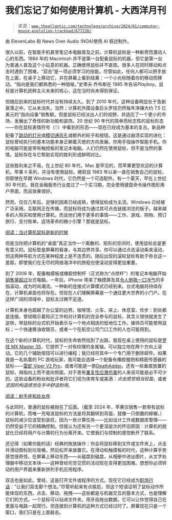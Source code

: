 <!--yml

类别：未分类

日期：2024-05-27 15:11:30

-->

# 我们忘记了如何使用计算机 - 大西洋月刊

> 来源：[`www.theatlantic.com/technology/archive/2024/01/computer-mouse-evolution-trackpad/677228/`](https://www.theatlantic.com/technology/archive/2024/01/computer-mouse-evolution-trackpad/677228/)

由 ElevenLabs 和 News Over Audio (NOA)使用 AI 叙述制作。

很久以前，在智能手机甚至笔记本电脑普及之前，计算机鼠标是一种新奇而激动人心的东西。1984 年的 Macintosh 并不是第一台配备鼠标的机器，但它是第一台为普通人普及这个小玩意的机器。正确使用鼠标并不直观。很多人在同时移动和点击时遇到了困难，“双击”是一项必须学习的技能。尽管如此，任何人都可以把手放在上面，在桌子上移动它，并在屏幕上看到结果：一个小光标随着你的移动而移动。“指向是我们都熟悉的一种隐喻，”史蒂夫·乔布斯在 1985 年告诉*Playboy*。鼠标是计算机民粹主义未来的核心，这在当时尚未得到保证。

但随后到来的鼠标时代并没有持续太久。到了 2010 年代，这种设备明显处于急剧衰落之中。它从未消失，当然；计算机外围设备巨头罗技仍然每年净赚大约 7.5 亿美元的“指向设备”销售额。但是鼠标已经淡出人们的视野，并适应了一个更小的市场，发展出了奇怪的新功能和装饰。20 世纪 90 年代的简单而标志性的鼠标形态——你在鼠标表情符号（🖱️）中看到的形态——现在已经成为基本的复古。新品种配备了[跳动的灯光](https://www.walmart.com/ip/BUGHA-Gaming-LED-Mouse-for-PC-Android-Linux-Mac-OS-USB-Wired/2433728809)或[模切通风孔](https://hyperx.com/products/hyperx-pulsefire-haste-gaming-mouse?variant=41031680360605)或额外的轮子和按钮。这是通过崩溃实现的进化：鼠标曾经执行的基本功能本身正朝着灭绝的方向发展。你用手指操作智能手机。你的电脑可能是带有触控板的笔记本电脑。人们仍然在使用鼠标，但不是当然的事情。鼠标存在与它帮助实现的胜利形成鲜明对比。

这些胜利来之不易。在上世纪 80 年代，Mac 是罕见的，而苹果更受欢迎的计算机，苹果 II 系列，并没有使用鼠标。微软自 1983 年以来一直在销售自己的鼠标，但即使在早期 Windows 时代，它仍然是一个可选配件。有一个夏天，早在上世纪 90 年代初，我在金融服务行业度过了一个实习期，完全使用键盘命令操作图形用户界面，而且效果很好。

然而，仅仅几年后，足够的因素已经成熟，使得鼠标成为主流。Windows 已经被广泛采用。互联网正在传播，而鼠标将成为通过其可点击链接浏览的板子。越来越多的人购买和使用计算机，而且他们用于更多的事情——工作、游戏、购物、预订旅行、支付账单。这场革命的微小引擎？那就是鼠标。

[阅读：当计算机鼠标是新的时候](https://www.theatlantic.com/technology/archive/2014/12/when-the-computer-mouse-was-new/383573/)

但是当你把计算机的“桌面”真正当作一个离散的、矩形的空间时，使用鼠标总是更有意义的。鼠标垫是屏幕的替身，与其边界共享。你可以通过点击滚动条来滚动，但这两种导航方式在某种程度上是不连贯的。随后出现的滚轮鼠标有助于弥合这一差距，即使我们在无尽的网络海洋中的旅程也使滚动变得更加重要。

到了 2006 年，配备触摸板或橡胶控制杆（正式称为“点控杆”）的笔记本电脑开始[销售量超过](https://www.theguardian.com/technology/2009/oct/28/laptops-sales-desktop-computers)台式电脑。一年后，iPhone 带来了触摸屏及其[令人倒吸一口冷气](https://www.reddit.com/r/apple/comments/9kahkr/11_years_ago_steve_jobs_scrolling_on_the_first/)的手指滚动，成为时尚潮流。一种新的连接式计算模式已经到来。台式电脑将持续存在，计算机桌面也将存在。但现在人们理解屏幕是一个通往更大世界的小门户。在这样广阔的领域中，鼠标太过微不足道。

计算机本身也超越了办公室的边界。咖啡馆、火车、床上、休息室、优步：到处都是连接。曾经暗示着知识工作和对计算机的完全参与的鼠标，其含义很快就发生了逆转。带鼠标的台式机开始表示与一个地点相连的低地位工作。接待员可能使用鼠标；一个快速换油收银员，或者一个在航空公司门口工作的人也可能用到。

在这个新的计算机时代，鼠标的生命依然找到了出路。我现在桌上使用的鼠标是[罗技 MX Master 3S](https://www.logitech.com/zh-cn/products/mice/mx-master-3s.910-006557.html)，它提供了一对有纹理的金属轴，可以独立地在两个方向上滚动。它的几个辅助按钮可以进行编程；我已经将其中一个专门用于删除邮件。如果我是一名执着的 PC 游戏玩家，我可能会选择一个配备有橡胶握把和精密传感器的鼠标——[雷蛇 Viper V2 Pro](https://www.razer.com/gaming-mice/razer-viper-v2-pro)，或者可能是一款[DeathAdder](https://www.razer.com/pc/gaming-mice/deathadder-line)。还有一些垂直放置的鼠标，拇指向上而不是向侧面，对于患有[重复性应激伤害](https://www.theatlantic.com/technology/archive/2023/10/carpal-tunnel-syndrome-prevalence/675803/)的人来说可能是必不可少的。这些设备的粉丝和批评者将它们视为体育车或美酒：*点击感觉相当轻盈*，或者*坚固的构造感觉在手中舒适耐用*。

[阅读：射手座和处女座](https://www.theatlantic.com/technology/archive/2023/10/carpal-tunnel-syndrome-prevalence/675803/)

与此同时，普通的鼠标被抛在了后面。（截至 2024 年，苹果仅销售一款带有鼠标的计算机，而唯一充电该鼠标的方法是将其翻转到背面，就像一只倒置的蟑螂。）鼠标的减少应该受到哀叹，因为一些计算任务——比如设计工作或数据库管理——仍然受益于它的精确控制。但我认为还有另一个更深层次的怀旧原因：计算机的脱鼠化已经将用户与计算的行为分离开来。它使我们与控制的感觉断开了联系。

还记得（如果你能的话）经典的拖放操作：你会将鼠标移到文件或文件夹上，点击并滑动图标到垃圾桶，然后松开来放置它。在滑动和触摸板的时代，这种计算手势感觉很奇怪。在屏幕上移动东西——从磁盘到磁盘，从相册中进出图片，从文字处理器中移动文本块——这种曾经司空见惯的活动现在变得更加困难。想想你必须转动的用户界面来重新排列手机应用程序。

双击也是如此。曾经，这是打开文件或程序的方式。现在它已经成为[职场行话](https://www.ft.com/content/f9696b26-e322-40b9-ba5c-af726a55879c)：“让我们双击那个想法。”尽管听起来有点尴尬，但这个短语证明了鼠标动作所能体现的东西。点击、移动、拖拽——这些都是与机器交互的基本方式，也是理解它们的方式。一个鼠标可以钻进文件夹，用牙齿拖出数据。它可以让你觉得自己在里面与电路一起爬行。但连接到计算机的这种方式已经过时了。屏幕现在只是一个窗口，我们只是在上面敲击。
